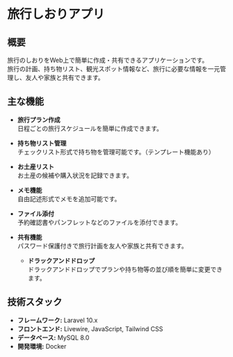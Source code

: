 # 旅行しおりアプリ

## 概要

旅行のしおりをWeb上で簡単に作成・共有できるアプリケーションです。  
旅行の計画、持ち物リスト、観光スポット情報など、旅行に必要な情報を一元管理し、友人や家族と共有できます。

## 主な機能

- **旅行プラン作成**  
  日程ごとの旅行スケジュールを簡単に作成できます。

- **持ち物リスト管理**  
  チェックリスト形式で持ち物を管理可能です。（テンプレート機能あり）

- **お土産リスト**  
  お土産の候補や購入状況を記録できます。

- **メモ機能**  
  自由記述形式でメモを追加可能です。

- **ファイル添付**  
  予約確認書やパンフレットなどのファイルを添付できます。

- **共有機能**  
  パスワード保護付きで旅行計画を友人や家族と共有できます。

  - **ドラックアンドドロップ**  
  ドラックアンドドロップでプランや持ち物等の並び順を簡単に変更できます。

## 技術スタック

- **フレームワーク:** Laravel 10.x
- **フロントエンド:** Livewire, JavaScript, Tailwind CSS
- **データベース:** MySQL 8.0
- **開発環境:** Docker
